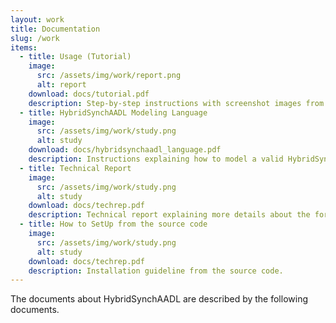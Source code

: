 ```yaml
---
layout: work
title: Documentation
slug: /work
items:
  - title: Usage (Tutorial)
    image:
      src: /assets/img/work/report.png
      alt: report 
    download: docs/tutorial.pdf
    description: Step-by-step instructions with screenshot images from importing an project to performing an anlaysis using a sample project. 
  - title: HybridSynchAADL Modeling Language
    image:
      src: /assets/img/work/study.png
      alt: study 
    download: docs/hybridsynchaadl_language.pdf
    description: Instructions explaining how to model a valid HybridSynchAADL model. 
  - title: Technical Report 
    image:
      src: /assets/img/work/study.png
      alt: study 
    download: docs/techrep.pdf
    description: Technical report explaining more details about the formal semantics, language, experiments. 
  - title: How to SetUp from the source code
    image:
      src: /assets/img/work/study.png
      alt: study 
    download: docs/techrep.pdf
    description: Installation guideline from the source code. 
---
```

The documents about HybridSynchAADL are described by the following documents.
<br />
<br />
